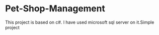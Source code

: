 # Pet-Shop-Management
This project is based on c#. I  have used microsoft sql server on it.Simple project
